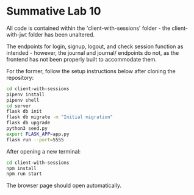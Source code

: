 # Summative Lab 10

All code is contained within the 'client-with-sessions' folder - the client-with-jwt folder has been unaltered.

The endpoints for login, signup, logout, and check session function as intended - however, the journal and journal/<id> endpoints do not, as the frontend has not been properly built to accommodate them.

For the former, follow the setup instructions below after cloning the repository:

```bash
cd client-with-sessions
pipenv install
pipenv shell
cd server
flask db init
flask db migrate -m "Initial migration"
flask db upgrade
python3 seed.py
export FLASK_APP=app.py
flask run --port=5555
```
After opening a new terminal:
```bash
cd client-with-sessions
npm install
npm run start
```
The browser page should open automatically.